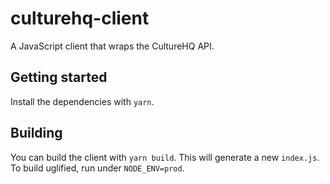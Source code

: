 # culturehq-client

A JavaScript client that wraps the CultureHQ API.

## Getting started

Install the dependencies with `yarn`.

## Building

You can build the client with `yarn build`. This will generate a new `index.js`. To build uglified, run under `NODE_ENV=prod`.
